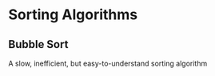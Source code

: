 # Sorting Algorithms

## Bubble Sort

A slow, inefficient, but easy-to-understand sorting algorithm
